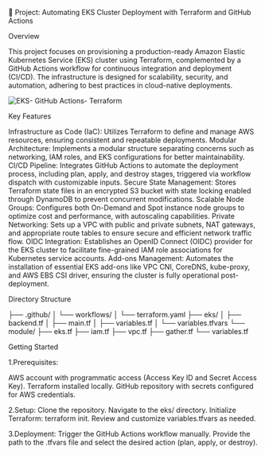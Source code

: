 
🚀 Project: Automating EKS Cluster Deployment with Terraform and GitHub Actions

Overview

This project focuses on provisioning a production-ready Amazon Elastic Kubernetes Service (EKS) cluster using Terraform, complemented by a GitHub Actions workflow for continuous integration and deployment (CI/CD). The infrastructure is designed for scalability, security, and automation, adhering to best practices in cloud-native deployments.

![EKS- GitHub Actions- Terraform](assets/Presentation1.gif)

Key Features

Infrastructure as Code (IaC): Utilizes Terraform to define and manage AWS resources, ensuring consistent and repeatable deployments.
Modular Architecture: Implements a modular structure separating concerns such as networking, IAM roles, and EKS configurations for better maintainability.
CI/CD Pipeline: Integrates GitHub Actions to automate the deployment process, including plan, apply, and destroy stages, triggered via workflow dispatch with customizable inputs.
Secure State Management: Stores Terraform state files in an encrypted S3 bucket with state locking enabled through DynamoDB to prevent concurrent modifications.
Scalable Node Groups: Configures both On-Demand and Spot instance node groups to optimize cost and performance, with autoscaling capabilities.
Private Networking: Sets up a VPC with public and private subnets, NAT gateways, and appropriate route tables to ensure secure and efficient network traffic flow.
OIDC Integration: Establishes an OpenID Connect (OIDC) provider for the EKS cluster to facilitate fine-grained IAM role associations for Kubernetes service accounts.
Add-ons Management: Automates the installation of essential EKS add-ons like VPC CNI, CoreDNS, kube-proxy, and AWS EBS CSI driver, ensuring the cluster is fully operational post-deployment.

Directory Structure

├── .github/
│   └── workflows/
│       └── terraform.yaml
├── eks/
│   ├── backend.tf
│   ├── main.tf
│   ├── variables.tf
│   └── variables.tfvars
└── module/
    ├── eks.tf
    ├── iam.tf
    ├── vpc.tf
    ├── gather.tf
    └── variables.tf


Getting Started

1.Prerequisites:

AWS account with programmatic access (Access Key ID and Secret Access Key).
Terraform installed locally.
GitHub repository with secrets configured for AWS credentials.

2.Setup:
Clone the repository.
Navigate to the eks/ directory.
Initialize Terraform: terraform init.
Review and customize variables.tfvars as needed.

3.Deployment:
Trigger the GitHub Actions workflow manually.
Provide the path to the .tfvars file and select the desired action (plan, apply, or destroy).



